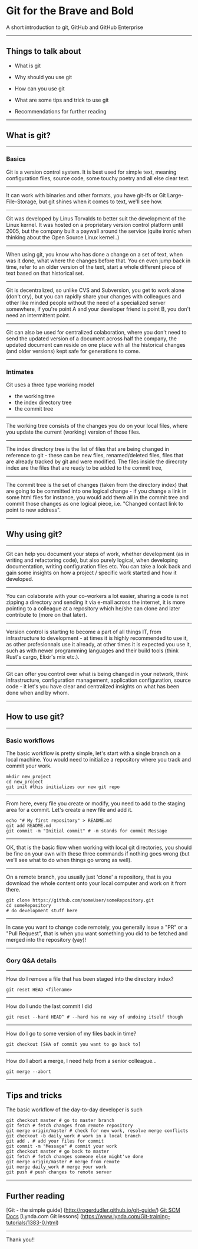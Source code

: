 # Git for the Brave and Bold
A short introduction to git, GitHub and GitHub Enterprise

---

## Things to talk about

* What is git

* Why should you use git

* How can you use git

* What are some tips and trick to use git

* Recommendations for further reading

---

## What is git?

---

### Basics

Git is a version control system. It is best used for simple text, meaning configuration files, source code, some touchy poetry and all else clear text.

---

It can work with binaries and other formats, you have git-lfs or Git Large-File-Storage, but git shines when it comes to text, we'll see how.

---

Git was developed by Linus Torvalds to better suit the development of the Linux kernel. It was hosted on a proprietary version control platform until 2005, but the company built a paywall around the service (quite ironic when thinking about the Open Source Linux kernel..)

---

When using git, you know who has done a change on a set of text, when was it done, what where the changes before that. You cn even jump back in time, refer to an older version of the text, start a whole different piece of text based on that historical set.

---

Git is decentralized, so unlike CVS and Subversion, you get to work alone (don't cry), but you can rapidly share your changes with colleagues and other like minded people without the need of a specialized server somewhere, if you're point A and your developer friend is point B, you don't need an intermittent point.

---

Git can also be used for centralized colaboration, where you don't need to send the updated version of a document across half the company, the updated document can reside on one place with all the historical changes (and older versions) kept safe for generations to come.

---

### Intimates
Git uses a three type working model
- the working tree
- the index directory tree
- the commit tree

---

The working tree consists of the changes you do on your local files, where you update the current (working) version of those files.

---

The index directory tree is the list of files that are being changed in reference to git - these can be new files, renamed/deleted files, files that are already tracked by git and were modified. The files inside the direcroty index are the files that are ready to be added to the commit tree,

---

The commit tree is the set of changes (taken from the directory index) that are going to be committed into one logical change - if you change a link in some html files for instance, you would add them all in the commit tree and commit those changes as one logical piece, i.e. "Changed contact link to point to new address".

---

## Why using git?

---

Git can help you document your steps of work, whether development (as in writing and refactoring code), but also purely logical, when developing documentation, writing configuration files etc. You can take a look back and gain some insights on how a project / specific work started and how it developed.

---

You can colaborate with your co-workers a lot easier, sharing a code is not zipping a directory and sending it via e-mail across the internet, it is more pointing to a colleague at a repository which he/she can clone and later contribute to (more on that later).

---

Version control is starting to become a part of all things IT, from infrastructure to development - at times it is highly recommended to use it, as other profesionnals use it already, at other times it is expected you use it, such as with newer programming languages and their build tools (think Rust's cargo, Elixir's mix etc.).

---

Git can offer you control over what is being changed in your network, think infrastructure, configuration management, application configuration, source code - it let's you have clear and centralized insights on what has been done when and by whom.

---

## How to use git?

---

### Basic workflows

The basic workflow is pretty simple, let's start with a single branch on a local machine. You would need to initialize a repository where you track and commit your work.

    mkdir new_project
    cd new_project
    git init #this initializes our new git repo

---

From here, every file you create or modify, you need to add to the staging area for a commit. Let's create a new file and add it.

    echo "# My first repository" > README.md
    git add README.md
    git commit -m "Initial commit" # -m stands for commit Message

---

OK, that is the basic flow when working with local git directories, you should be fine on your own with these three commands if nothing goes wrong (but we'll see what to do when things go wrong as well).

---

On a remote branch, you usually just 'clone' a repository, that is you download the whole content onto your local computer and work on it from there.

    git clone https://github.com/someUser/someRepository.git
    cd someRepository
    # do development stuff here

---

In case you want to change code remotely, you generally issue a "PR" or a "Pull Request", that is when you want something you did to be fetched and merged into the repository (yay)!

---

### Gory Q&A details

---

How do I remove a file that has been staged into the directory index?

    git reset HEAD <filename>

---

How do I undo the last commit I did

    git reset --hard HEAD^ # --hard has no way of undoing itself though

---

How do I go to some version of my files back in time?

    git checkout [SHA of commit you want to go back to]

---

How do I abort a merge, I need help from a senior colleague...

    git merge --abort

---

## Tips and tricks
The basic workflow of the day-to-day developer is such

    git checkout master # go to master branch
    git fetch # fetch changes from remote repository
    git merge origin/master # check for new work, resolve merge conflicts
    git checkout -b daily_work # work in a local branch
    git add . # add your files for commit
    git commit -m "Message" # commit your work
    git checkout master # go back to master
    git fetch # fetch changes someone else might've done
    git merge origin/master # merge from remote
    git merge daily_work # merge your work
    git push # push changes to remote server

---

## Further reading
[Git - the simple guide] (http://rogerdudler.github.io/git-guide/)
[Git SCM Docs](https://git-scm.com/docs)
[Lynda.com Git lessons] (https://www.lynda.com/Git-training-tutorials/1383-0.html)

---

Thank you!!
